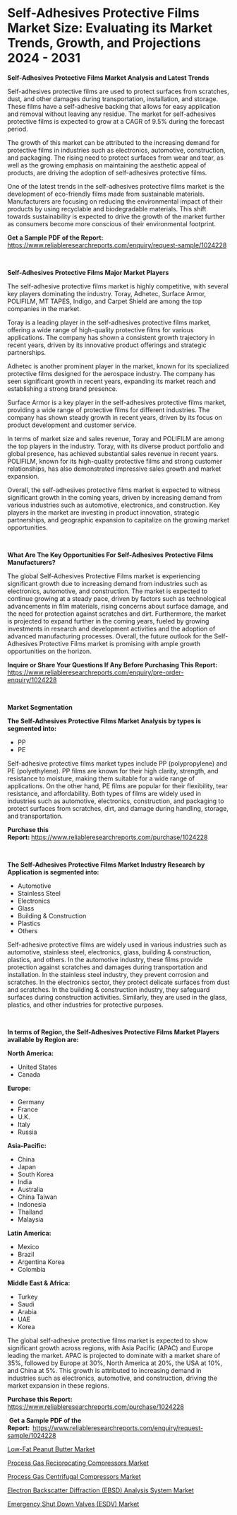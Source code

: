 <p><h1>Self-Adhesives Protective Films Market Size: Evaluating its Market Trends, Growth, and Projections 2024 - 2031</h1></p><p><strong>Self-Adhesives Protective Films Market Analysis and Latest Trends</strong></p>
<p><p>Self-adhesives protective films are used to protect surfaces from scratches, dust, and other damages during transportation, installation, and storage. These films have a self-adhesive backing that allows for easy application and removal without leaving any residue. The market for self-adhesives protective films is expected to grow at a CAGR of 9.5% during the forecast period. </p><p>The growth of this market can be attributed to the increasing demand for protective films in industries such as electronics, automotive, construction, and packaging. The rising need to protect surfaces from wear and tear, as well as the growing emphasis on maintaining the aesthetic appeal of products, are driving the adoption of self-adhesives protective films.</p><p>One of the latest trends in the self-adhesives protective films market is the development of eco-friendly films made from sustainable materials. Manufacturers are focusing on reducing the environmental impact of their products by using recyclable and biodegradable materials. This shift towards sustainability is expected to drive the growth of the market further as consumers become more conscious of their environmental footprint.</p></p>
<p><strong>Get a Sample PDF of the Report:&nbsp;</strong> <a href="https://www.reliableresearchreports.com/enquiry/request-sample/1024228">https://www.reliableresearchreports.com/enquiry/request-sample/1024228</a></p>
<p>&nbsp;</p>
<p><strong>Self-Adhesives Protective Films Major Market Players</strong></p>
<p><p>The self-adhesive protective films market is highly competitive, with several key players dominating the industry. Toray, Adhetec, Surface Armor, POLIFILM, MT TAPES, Indigo, and Carpet Shield are among the top companies in the market.</p><p>Toray is a leading player in the self-adhesives protective films market, offering a wide range of high-quality protective films for various applications. The company has shown a consistent growth trajectory in recent years, driven by its innovative product offerings and strategic partnerships.</p><p>Adhetec is another prominent player in the market, known for its specialized protective films designed for the aerospace industry. The company has seen significant growth in recent years, expanding its market reach and establishing a strong brand presence.</p><p>Surface Armor is a key player in the self-adhesives protective films market, providing a wide range of protective films for different industries. The company has shown steady growth in recent years, driven by its focus on product development and customer service.</p><p>In terms of market size and sales revenue, Toray and POLIFILM are among the top players in the industry. Toray, with its diverse product portfolio and global presence, has achieved substantial sales revenue in recent years. POLIFILM, known for its high-quality protective films and strong customer relationships, has also demonstrated impressive sales growth and market expansion.</p><p>Overall, the self-adhesives protective films market is expected to witness significant growth in the coming years, driven by increasing demand from various industries such as automotive, electronics, and construction. Key players in the market are investing in product innovation, strategic partnerships, and geographic expansion to capitalize on the growing market opportunities.</p></p>
<p>&nbsp;</p>
<p><strong>What Are The Key Opportunities For Self-Adhesives Protective Films Manufacturers?</strong></p>
<p><p>The global Self-Adhesives Protective Films market is experiencing significant growth due to increasing demand from industries such as electronics, automotive, and construction. The market is expected to continue growing at a steady pace, driven by factors such as technological advancements in film materials, rising concerns about surface damage, and the need for protection against scratches and dirt. Furthermore, the market is projected to expand further in the coming years, fueled by growing investments in research and development activities and the adoption of advanced manufacturing processes. Overall, the future outlook for the Self-Adhesives Protective Films market is promising with ample growth opportunities on the horizon.</p></p>
<p><strong>Inquire or Share Your Questions If Any Before Purchasing This Report:</strong> <a href="https://www.reliableresearchreports.com/enquiry/pre-order-enquiry/1024228">https://www.reliableresearchreports.com/enquiry/pre-order-enquiry/1024228</a></p>
<p>&nbsp;</p>
<p><strong>Market Segmentation</strong></p>
<p><strong>The Self-Adhesives Protective Films Market Analysis by types is segmented into:</strong></p>
<p><ul><li>PP</li><li>PE</li></ul></p>
<p><p>Self-adhesive protective films market types include PP (polypropylene) and PE (polyethylene). PP films are known for their high clarity, strength, and resistance to moisture, making them suitable for a wide range of applications. On the other hand, PE films are popular for their flexibility, tear resistance, and affordability. Both types of films are widely used in industries such as automotive, electronics, construction, and packaging to protect surfaces from scratches, dirt, and damage during handling, storage, and transportation.</p></p>
<p><strong>Purchase this Report:&nbsp;</strong><a href="https://www.reliableresearchreports.com/purchase/1024228">https://www.reliableresearchreports.com/purchase/1024228</a></p>
<p>&nbsp;</p>
<p><strong>The Self-Adhesives Protective Films Market Industry Research by Application is segmented into:</strong></p>
<p><ul><li>Automotive</li><li>Stainless Steel</li><li>Electronics</li><li>Glass</li><li>Building & Construction</li><li>Plastics</li><li>Others</li></ul></p>
<p><p>Self-adhesive protective films are widely used in various industries such as automotive, stainless steel, electronics, glass, building & construction, plastics, and others. In the automotive industry, these films provide protection against scratches and damages during transportation and installation. In the stainless steel industry, they prevent corrosion and scratches. In the electronics sector, they protect delicate surfaces from dust and scratches. In the building & construction industry, they safeguard surfaces during construction activities. Similarly, they are used in the glass, plastics, and other industries for protective purposes.</p></p>
<p>&nbsp;</p>
<p><strong>In terms of Region, the Self-Adhesives Protective Films Market Players available by Region are:</strong></p>
<p>
    <p> <strong> North America: </strong>
        <ul>
            <li>United States</li>
            <li>Canada</li>
        </ul>
        </p> 
    <p> <strong> Europe: </strong>
        <ul>
            <li>Germany</li>
            <li>France</li>
            <li>U.K.</li>
            <li>Italy</li>
            <li>Russia</li>
        </ul>
        </p> 
    <p> <strong> Asia-Pacific: </strong>
        <ul>
            <li>China</li>
            <li>Japan</li>
            <li>South Korea</li>
            <li>India</li>
            <li>Australia</li>
            <li>China Taiwan</li>
            <li>Indonesia</li>
            <li>Thailand</li>
            <li>Malaysia</li>
        </ul>
        </p> 
    <p> <strong> Latin America: </strong>
        <ul>
            <li>Mexico</li>
            <li>Brazil</li>
            <li>Argentina Korea</li>
            <li>Colombia</li>
        </ul>
        </p> 
    <p> <strong> Middle East & Africa: </strong>
        <ul>
            <li>Turkey</li>
            <li>Saudi</li>
            <li>Arabia</li>
            <li>UAE</li>
            <li>Korea</li>
        </ul>
    </p>
    </p>
<p><p>The global self-adhesive protective films market is expected to show significant growth across regions, with Asia Pacific (APAC) and Europe leading the market. APAC is projected to dominate with a market share of 35%, followed by Europe at 30%, North America at 20%, the USA at 10%, and China at 5%. This growth is attributed to increasing demand in industries such as electronics, automotive, and construction, driving the market expansion in these regions.</p></p>
<p><strong>Purchase this Report: </strong><a href="https://www.reliableresearchreports.com/purchase/1024228">https://www.reliableresearchreports.com/purchase/1024228</a></p>
<p>&nbsp;<strong>Get a Sample PDF of the Report:&nbsp;&nbsp;</strong><a href="https://www.reliableresearchreports.com/enquiry/request-sample/1024228">https://www.reliableresearchreports.com/enquiry/request-sample/1024228</a></p>
<p><strong></strong></p>
<p><p><a href="https://github.com/joannesouthgate/Market-Research-Report-List-1/blob/main/low-fat-peanut-butter-market.md">Low-Fat Peanut Butter Market</a></p><p><a href="https://issuu.com/reportprime-2/docs/process-gas-reciprocating-compressors-market-size-">Process Gas Reciprocating Compressors Market</a></p><p><a href="https://issuu.com/reportprime-2/docs/process-gas-centrifugal-compressors-market-size-20">Process Gas Centrifugal Compressors Market</a></p><p><a href="https://medium.com/@beauhagenes2023/electron-backscatter-diffraction-ebsd-analysis-system-market-the-key-to-successful-business-cdd669d91d7a">Electron Backscatter Diffraction (EBSD) Analysis System Market</a></p><p><a href="https://medium.com/@beauhagenes2023/emergency-shut-down-valves-esdv-market-trends-forecast-and-competitive-analysis-to-2031-17919037f43a">Emergency Shut Down Valves (ESDV) Market</a></p></p>